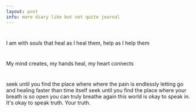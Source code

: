 ```yaml
---
layout: post
info: more diary like but not quite journal
---
```

# 

I am with souls that heal as I heal them, help as I help them

#

My mind creates, my hands heal, my heart connects

#

seek until you find the place where where the pain is endlessly letting go and healing faster than time itself
seek until you find the place where your breath is so open you can truly breathe again
this world is okay to speak in. It's okay to speak truth. Your truth.

